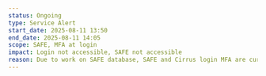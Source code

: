 ```yaml
---
status: Ongoing
type: Service Alert
start_date: 2025-08-11 13:50
end_date: 2025-08-11 14:05
scope: SAFE, MFA at login
impact: Login not accessible, SAFE not accessible
reason: Due to work on SAFE database, SAFE and Cirrus login MFA are currently unavailable
---
```

